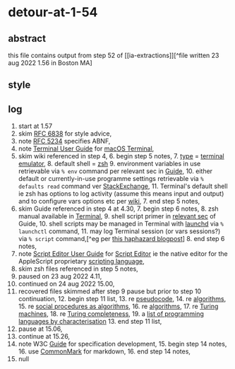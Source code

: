 # detour-at-1-54

## abstract

this file contains output from step 52 of [[ia-extractions]][^file written 23 aug 2022 1.56 in Boston MA]

## style

## log

1. start at 1.57
2. skim [RFC 6838](https://www.rfc-editor.org/rfc/rfc6838) for style advice,
3. note [RFC 5234](https://www.rfc-editor.org/rfc/rfc5234) specifies ABNF,
4. note [Terminal User Guide](https://support.apple.com/en-gb/guide/terminal/welcome/2.11/mac/11.6) for [macOS Terminal](https://en.wikipedia.org/wiki/Terminal_(macOS)),
5. skim wiki referenced in step 4,
    6. begin step 5 notes,
    7. [type](https://en.wikipedia.org/wiki/Software_categories#Categorization_approaches) = [terminal emulator](https://en.wikipedia.org/wiki/Terminal_emulator),
    8. default shell = [zsh](https://en.wikipedia.org/wiki/Z_shell)
    9. environment variables in use retrievable via `% env` command per relevant sec in [Guide](https://support.apple.com/en-gb/guide/terminal/apd382cc5fa-4f58-4449-b20a-41c53c006f8f/2.11/mac/11.0),
    10. either default or currently-in-use programme settings retrievable via `% defaults read` command ver [StackExchange](https://apple.stackexchange.com/questions/195244/concise-compact-list-of-all-defaults-currently-configured-and-their-values),
    11. Terminal's default shell ie zsh has options to log activity (assume this means input and output) and to configure vars options etc per [wiki](https://en.wikipedia.org/wiki/Comparison_of_command_shells),
    7. end step 5 notes,
6. skim Guide referenced in step 4 at 4.30,
    7. begin step 6 notes,
    8. zsh manual available in [Terminal](x-man-page://zsh),
    9. shell script primer in [relevant sec](https://support.apple.com/en-gb/guide/terminal/apd53500956-7c5b-496b-a362-2845f2aab4bc/2.11/mac/11.0) of Guide,
    10. shell scripts may be managed in Terminal with [launchd](https://support.apple.com/en-gb/guide/terminal/apdc6c1077b-5d5d-4d35-9c19-60f2397b2369/2.11/mac/11.0) via `% launchctl` command,
    11. may log Terminal session (or vars sessions?) via `% script` command,[^eg per [this haphazard blogpost](https://ostechnix.com/record-everything-terminal/)]
    8. end step 6 notes,
7. note [Script Editor User Guide](https://support.apple.com/en-gb/guide/script-editor/welcome/2.11/mac/11.6) for [Script Editor](https://en.wikipedia.org/wiki/AppleScript_Editor) ie the native editor for the AppleScript proprietary [scripting language](https://en.wikipedia.org/wiki/Scripting_language),
8. skim zsh files referenced in step 5 notes,
9. paused on 23 aug 2022 4.11,
10. continued on 24 aug 2022 15.00,
11. recovered files skimmed after step 9 pause but prior to step 10 continuation,
    12. begin step 11 list,
    13. re [pseudocode](https://en.wikipedia.org/wiki/Pseudocode),
    14. re [algorithms](https://www.khanacademy.org/computing/ap-computer-science-principles/algorithms-101/building-algorithms/a/expressing-an-algorithm),
    15. re [social procedures as algorithms](https://plato.stanford.edu/entries/social-procedures/),
    16. re [algorithms](https://en.wikipedia.org/wiki/Algorithm_characterizations),
    17. re [Turing machines](https://en.wikipedia.org/wiki/Turing_machine),
    18. re [Turing completeness](https://en.wikipedia.org/wiki/Turing_completeness),
    19. a [list of programming languages by characterisation](https://en.wikipedia.org/wiki/List_of_programming_languages_by_type)
    13. end step 11 list,
12. pause at 15.06,
13. continue at 15.26,
14. note W3C [Guide](https://www.w3.org/Guide/) for specification development,
    15. begin step 14 notes,
    16. use [CommonMark](https://commonmark.org) for markdown,
    16. end step 14 notes,
15. null